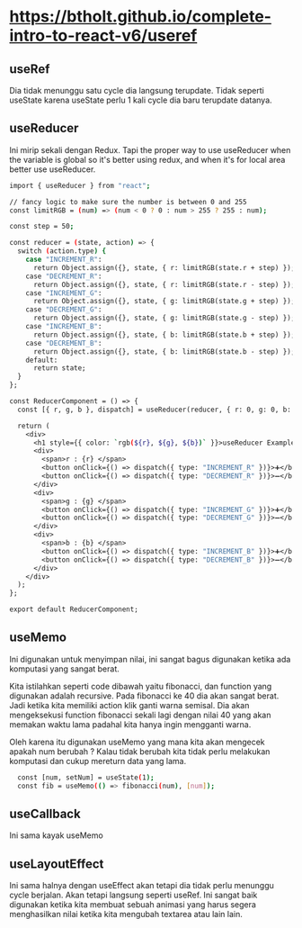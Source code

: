 # https://btholt.github.io/complete-intro-to-react-v6/useref

## useRef
Dia tidak menunggu satu cycle dia langsung terupdate. Tidak seperti useState karena useState perlu 1 kali cycle dia baru terupdate datanya.


## useReducer
Ini mirip sekali dengan Redux. Tapi the proper way to use useReducer when the variable is global so it's better using redux, and when it's for local area better use useReducer.

```sh
import { useReducer } from "react";

// fancy logic to make sure the number is between 0 and 255
const limitRGB = (num) => (num < 0 ? 0 : num > 255 ? 255 : num);

const step = 50;

const reducer = (state, action) => {
  switch (action.type) {
    case "INCREMENT_R":
      return Object.assign({}, state, { r: limitRGB(state.r + step) });
    case "DECREMENT_R":
      return Object.assign({}, state, { r: limitRGB(state.r - step) });
    case "INCREMENT_G":
      return Object.assign({}, state, { g: limitRGB(state.g + step) });
    case "DECREMENT_G":
      return Object.assign({}, state, { g: limitRGB(state.g - step) });
    case "INCREMENT_B":
      return Object.assign({}, state, { b: limitRGB(state.b + step) });
    case "DECREMENT_B":
      return Object.assign({}, state, { b: limitRGB(state.b - step) });
    default:
      return state;
  }
};

const ReducerComponent = () => {
  const [{ r, g, b }, dispatch] = useReducer(reducer, { r: 0, g: 0, b: 0 });

  return (
    <div>
      <h1 style={{ color: `rgb(${r}, ${g}, ${b})` }}>useReducer Example</h1>
      <div>
        <span>r : {r} </span>
        <button onClick={() => dispatch({ type: "INCREMENT_R" })}>➕</button>
        <button onClick={() => dispatch({ type: "DECREMENT_R" })}>➖</button>
      </div>
      <div>
        <span>g : {g} </span>
        <button onClick={() => dispatch({ type: "INCREMENT_G" })}>➕</button>
        <button onClick={() => dispatch({ type: "DECREMENT_G" })}>➖</button>
      </div>
      <div>
        <span>b : {b} </span>
        <button onClick={() => dispatch({ type: "INCREMENT_B" })}>➕</button>
        <button onClick={() => dispatch({ type: "DECREMENT_B" })}>➖</button>
      </div>
    </div>
  );
};

export default ReducerComponent;
```

## useMemo
Ini digunakan untuk menyimpan nilai, ini sangat bagus digunakan ketika ada komputasi yang sangat berat.

Kita istilahkan seperti code dibawah yaitu fibonacci, dan function yang digunakan adalah recursive. Pada fibonacci ke 40 dia akan sangat berat.
Jadi ketika kita memiliki action klik ganti warna semisal. Dia akan mengeksekusi function fibonacci sekali lagi dengan nilai 40 yang akan memakan waktu lama padahal kita hanya ingin mengganti warna.

Oleh karena itu digunakan useMemo yang mana kita akan mengecek apakah num berubah ? Kalau tidak berubah kita tidak perlu melakukan komputasi dan cukup mereturn data yang lama.
```sh
  const [num, setNum] = useState(1);
  const fib = useMemo(() => fibonacci(num), [num]);
```

## useCallback
Ini sama kayak useMemo

## useLayoutEffect
Ini sama halnya dengan useEffect akan tetapi dia tidak perlu menunggu cycle berjalan. Akan tetapi langsung seperti useRef. Ini sangat baik digunakan ketika kita membuat sebuah animasi yang harus segera menghasilkan nilai ketika kita mengubah textarea atau lain lain.
